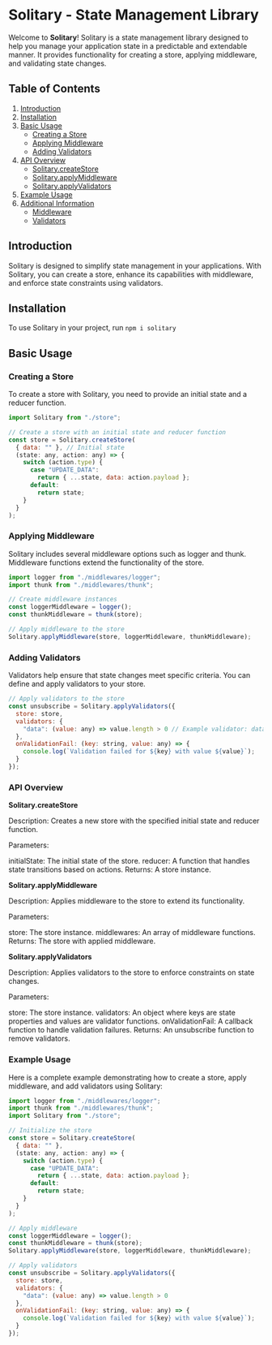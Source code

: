 # Solitary - State Management Library

Welcome to **Solitary**! Solitary is a state management library designed to help you manage your application state in a predictable and extendable manner. It provides functionality for creating a store, applying middleware, and validating state changes.

## Table of Contents

1. [Introduction](#introduction)
2. [Installation](#installation)
3. [Basic Usage](#basic-usage)
    - [Creating a Store](#creating-a-store)
    - [Applying Middleware](#applying-middleware)
    - [Adding Validators](#adding-validators)
4. [API Overview](#api-overview)
    - [Solitary.createStore](#solitarycreatestore)
    - [Solitary.applyMiddleware](#solitaryapplymiddleware)
    - [Solitary.applyValidators](#solitaryapplyvalidators)
5. [Example Usage](#example-usage)
6. [Additional Information](#additional-information)
    - [Middleware](#middleware)
    - [Validators](#validators)

## Introduction

Solitary is designed to simplify state management in your applications. With Solitary, you can create a store, enhance its capabilities with middleware, and enforce state constraints using validators.

## Installation

To use Solitary in your project, run `npm i solitary`

## Basic Usage

### Creating a Store

To create a store with Solitary, you need to provide an initial state and a reducer function.

```javascript
import Solitary from "./store";

// Create a store with an initial state and reducer function
const store = Solitary.createStore(
  { data: "" }, // Initial state
  (state: any, action: any) => {
    switch (action.type) {
      case "UPDATE_DATA":
        return { ...state, data: action.payload };
      default:
        return state;
    }
  }
);
```

### Applying Middleware

Solitary includes several middleware options such as logger and thunk. Middleware functions extend the functionality of the store.

```javascript
import logger from "./middlewares/logger";
import thunk from "./middlewares/thunk";

// Create middleware instances
const loggerMiddleware = logger();
const thunkMiddleware = thunk(store);

// Apply middleware to the store
Solitary.applyMiddleware(store, loggerMiddleware, thunkMiddleware);
```

### Adding Validators
Validators help ensure that state changes meet specific criteria. You can define and apply validators to your store.

```javascript
// Apply validators to the store
const unsubscribe = Solitary.applyValidators({
  store: store,
  validators: {
    "data": (value: any) => value.length > 0 // Example validator: data must not be empty
  },
  onValidationFail: (key: string, value: any) => {
    console.log(`Validation failed for ${key} with value ${value}`);
  }
});
```

### API Overview
**Solitary.createStore**

Description: Creates a new store with the specified initial state and reducer function.

Parameters:

initialState: The initial state of the store.
reducer: A function that handles state transitions based on actions.
Returns: A store instance.

**Solitary.applyMiddleware**

Description: Applies middleware to the store to extend its functionality.

Parameters:

store: The store instance.
middlewares: An array of middleware functions.
Returns: The store with applied middleware.

**Solitary.applyValidators**

Description: Applies validators to the store to enforce constraints on state changes.

Parameters:

store: The store instance.
validators: An object where keys are state properties and values are validator functions.
onValidationFail: A callback function to handle validation failures.
Returns: An unsubscribe function to remove validators.

### Example Usage
Here is a complete example demonstrating how to create a store, apply middleware, and add validators using Solitary:

```javascript
import logger from "./middlewares/logger";
import thunk from "./middlewares/thunk";
import Solitary from "./store";

// Initialize the store
const store = Solitary.createStore(
  { data: "" },
  (state: any, action: any) => {
    switch (action.type) {
      case "UPDATE_DATA":
        return { ...state, data: action.payload };
      default:
        return state;
    }
  }
);

// Apply middleware
const loggerMiddleware = logger();
const thunkMiddleware = thunk(store);
Solitary.applyMiddleware(store, loggerMiddleware, thunkMiddleware);

// Apply validators
const unsubscribe = Solitary.applyValidators({
  store: store,
  validators: {
    "data": (value: any) => value.length > 0
  },
  onValidationFail: (key: string, value: any) => {
    console.log(`Validation failed for ${key} with value ${value}`);
  }
});
```
